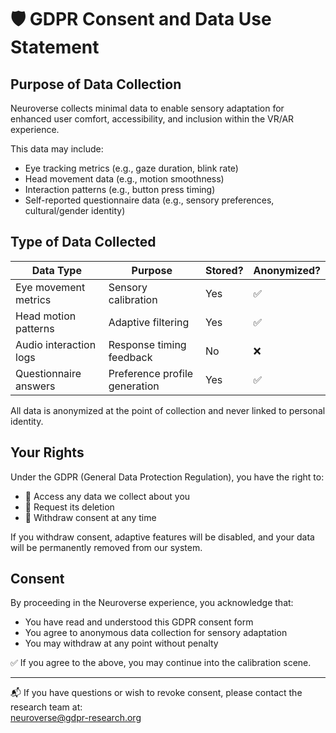 # 🛡️ GDPR Consent and Data Use Statement

## Purpose of Data Collection

Neuroverse collects minimal data to enable sensory adaptation for enhanced user comfort, accessibility, and inclusion within the VR/AR experience.

This data may include:
- Eye tracking metrics (e.g., gaze duration, blink rate)
- Head movement data (e.g., motion smoothness)
- Interaction patterns (e.g., button press timing)
- Self-reported questionnaire data (e.g., sensory preferences, cultural/gender identity)

## Type of Data Collected

| Data Type               | Purpose                          | Stored? | Anonymized? |
|------------------------|----------------------------------|--------|--------------|
| Eye movement metrics   | Sensory calibration              | Yes    | ✅           |
| Head motion patterns   | Adaptive filtering               | Yes    | ✅           |
| Audio interaction logs | Response timing feedback         | No     | ❌           |
| Questionnaire answers  | Preference profile generation    | Yes    | ✅           |

All data is anonymized at the point of collection and never linked to personal identity.

## Your Rights

Under the GDPR (General Data Protection Regulation), you have the right to:
- 🧾 Access any data we collect about you
- 🧹 Request its deletion
- 🛑 Withdraw consent at any time

If you withdraw consent, adaptive features will be disabled, and your data will be permanently removed from our system.

## Consent

By proceeding in the Neuroverse experience, you acknowledge that:
- You have read and understood this GDPR consent form
- You agree to anonymous data collection for sensory adaptation
- You may withdraw at any point without penalty

✅ If you agree to the above, you may continue into the calibration scene.

---

📬 If you have questions or wish to revoke consent, please contact the research team at:  
[neuroverse@gdpr-research.org](mailto:neuroverse@gdpr-research.org)
